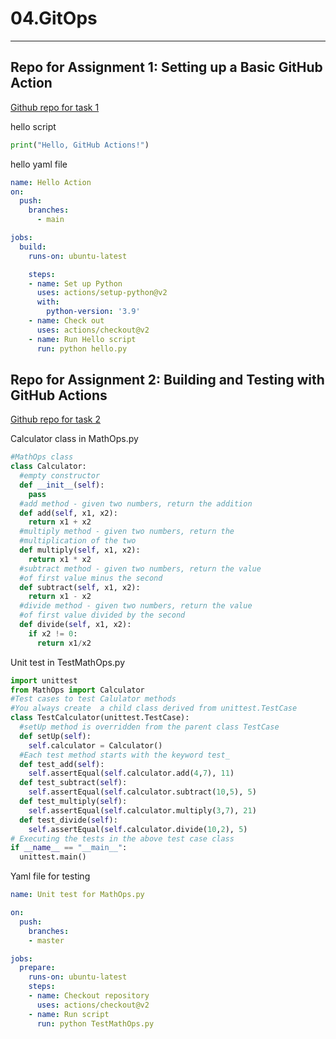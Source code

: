 # 04.GitOps
---

## Repo for Assignment 1: Setting up a Basic GitHub Action
[Github repo for task 1](https://github.com/Goshaker/Hello_GitOps)

hello script

```python
print("Hello, GitHub Actions!")
```

hello yaml file

```yaml
name: Hello Action
on:
  push:
    branches:
      - main

jobs:
  build:
    runs-on: ubuntu-latest

    steps:
    - name: Set up Python
      uses: actions/setup-python@v2
      with:
        python-version: '3.9'
    - name: Check out
      uses: actions/checkout@v2
    - name: Run Hello script
      run: python hello.py
```

## Repo for Assignment 2: Building and Testing with GitHub Actions
[Github repo for task 2](https://github.com/Goshaker/MathOperations)

Calculator class in MathOps.py

```python
#MathOps class
class Calculator:
  #empty constructor
  def __init__(self):
    pass
  #add method - given two numbers, return the addition
  def add(self, x1, x2):
    return x1 + x2
  #multiply method - given two numbers, return the 
  #multiplication of the two
  def multiply(self, x1, x2):
    return x1 * x2
  #subtract method - given two numbers, return the value
  #of first value minus the second
  def subtract(self, x1, x2):
    return x1 - x2
  #divide method - given two numbers, return the value
  #of first value divided by the second
  def divide(self, x1, x2):
    if x2 != 0:
      return x1/x2
```

Unit test in TestMathOps.py

```python
import unittest
from MathOps import Calculator
#Test cases to test Calulator methods
#You always create  a child class derived from unittest.TestCase
class TestCalculator(unittest.TestCase):
  #setUp method is overridden from the parent class TestCase
  def setUp(self):
    self.calculator = Calculator()
  #Each test method starts with the keyword test_
  def test_add(self):
    self.assertEqual(self.calculator.add(4,7), 11)
  def test_subtract(self):
    self.assertEqual(self.calculator.subtract(10,5), 5)
  def test_multiply(self):
    self.assertEqual(self.calculator.multiply(3,7), 21)
  def test_divide(self):
    self.assertEqual(self.calculator.divide(10,2), 5)
# Executing the tests in the above test case class
if __name__ == "__main__":
  unittest.main()
```

Yaml file for testing

```yaml
name: Unit test for MathOps.py

on:
  push:
    branches:
    - master

jobs:
  prepare:
    runs-on: ubuntu-latest
    steps:
    - name: Checkout repository
      uses: actions/checkout@v2
    - name: Run script
      run: python TestMathOps.py
```